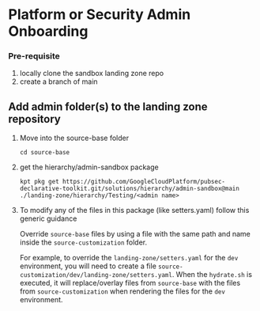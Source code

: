 # Platform or Security Admin Onboarding

### Pre-requisite
1. locally clone the sandbox landing zone repo
1. create a branch of main

## Add admin folder(s) to the landing zone repository

  1. Move into the source-base folder
      ```
      cd source-base
      ```
  1. get the hierarchy/admin-sandbox package
        ```
        kpt pkg get https://github.com/GoogleCloudPlatform/pubsec-declarative-toolkit.git/solutions/hierarchy/admin-sandbox@main ./landing-zone/hierarchy/Testing/<admin name>
        ```
  1. To modify any of the files in this package (like setters.yaml) follow this generic guidance
  
      Override `source-base` files by using a file with the same path and name inside the `source-customization` folder.
      
      For example, to override the `landing-zone/setters.yaml` for the `dev` environment, you will need to create a file `source-customization/dev/landing-zone/setters.yaml`. When the `hydrate.sh` is executed, it will replace/overlay files from `source-base` with the files from `source-customization` when rendering the files for the `dev` environment.


